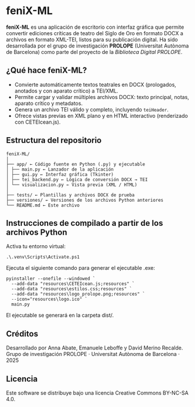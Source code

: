 # feniX-ML

**feniX-ML** es una aplicación de escritorio con interfaz gráfica que permite convertir ediciones críticas de teatro del Siglo de Oro en formato DOCX a archivos en formato XML-TEI, listos para su publicación digital. Ha sido desarrollada por el grupo de investigación **PROLOPE** (Universitat Autònoma de Barcelona) como parte del proyecto de la *Biblioteca Digital PROLOPE*.

## ¿Qué hace feniX-ML?
- Convierte automáticamente textos teatrales en DOCX (prologados, anotados y con aparato crítico) a TEI/XML.
- Permite cargar y validar múltiples archivos DOCX: texto principal, notas, aparato crítico y metadatos.
- Genera un archivo TEI válido y completo, incluyendo `teiHeader`.
- Ofrece vistas previas en XML plano y en HTML interactivo (renderizado con CETEIcean.js).

## Estructura del repositorio
```
feniX-ML/
│
├── app/ ← Código fuente en Python (.py) y ejecutable
│ ├── main.py ← Lanzador de la aplicación
│ ├── gui.py ← Interfaz gráfica (Tkinter)
│ ├── tei_backend.py ← Lógica de conversión DOCX → TEI
│ └── visualizacion.py ← Vista previa (XML / HTML)
│
├── tests/ ← Plantillas y archivos DOCX de prueba
├── versiones/ ← Versiones de los archivos Python anteriores
└── README.md ← Este archivo
````

## Instrucciones de compilado a partir de los archivos Python
Activa tu entorno virtual:

```
.\.venv\Scripts\Activate.ps1
```

Ejecuta el siguiente comando para generar el ejecutable .exe:

```
pyinstaller --onefile --windowed `
  --add-data "resources\CETEIcean.js;resources" `
  --add-data "resources\estilos.css;resources" `
  --add-data "resources\logo_prolope.png;resources" `
  --icon="resources\logo.ico" `
  main.py
```
El ejecutable se generará en la carpeta dist/.

## Créditos
Desarrollado por Anna Abate, Emanuele Leboffe y David Merino Recalde.
Grupo de investigación PROLOPE · Universitat Autònoma de Barcelona · 2025

## Licencia
Este software se distribuye bajo una licencia Creative Commons BY-NC-SA 4.0.
